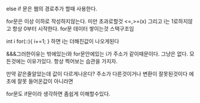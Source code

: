 
else if 문은 웹의 경로추가 할때 사용한다.


for문은 이상 이하로 작성하지않는다. 미만 초과로할것 <=,>=(x)
그리고 i는 1로하지않고 항상 0부터 시작한다.
 for문 데이터 쌓이는것 스택구조임
 

int i
for(::){
 i+=1;
}
하면 i는 더해진값이 나오게된다

&&&그러한이유는 밖에있는i와 for문안에있는 i가 주소가 같이때문이다.
그냥은 없다. 모든것에는 이유가있다. 항상 찍어보는 습관을 가지자.

만약 같은줄알았는데 값이 다르게나온다? 주소가 다른것이거나 변환이 잘못된것이다 에초에 잘못 들어온값이 아니라면

for문도 if문이라 생각하면 좀쉽게 이해할수있다.



